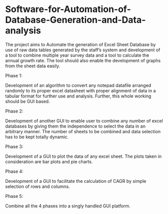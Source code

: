 # Software-for-Automation-of-Database-Generation-and-Data-analysis
The project aims to Automate the generation of Excel Sheet Database by use of raw data tables generated by the staff’s system and development of a tool to combine multiple year survey data and a tool to calculate the annual growth rate. The tool should also enable the development of graphs from the sheet data easily.

Phase 1:

Development of an algorithm to convert any notepad datafile arranged randomly to its proper excel datasheet with proper alignment of data in a tabular format for further use and analysis. Further, this whole working should be GUI based.

Phase 2:

Development of another GUI to enable user to combine any number of excel databases by giving them the independence to select the data in an arbitrary manner. The number of sheets to be combined and data selection has to be kept totally dynamic.

Phase 3:

Development of a GUI to plot the data of any excel sheet. The plots taken in consideration are bar plots and pie charts.

Phase 4:

Development of a GUI to facilitate the calculation of CAGR by simple selection of rows and columns.

Phase 5:

Combine all the 4 phases into a singly handled GUI platform.

